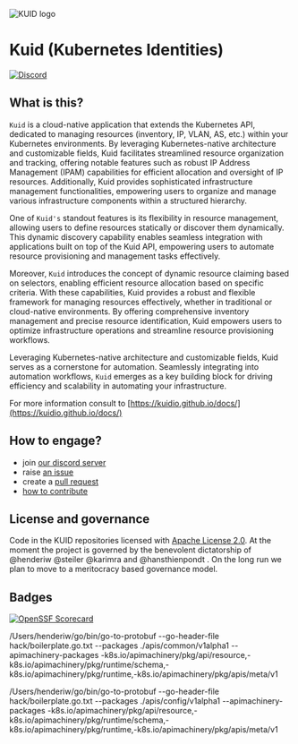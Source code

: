![KUID logo](https://kuidio.github.io/docs/assets/logos/KUID-logo-100x123.png)

# Kuid (Kubernetes Identities)

[![Discord](https://img.shields.io/discord/1234818321833136199?style=flat-square&label=discord&logo=discord&color=00c9ff&labelColor=bec8d2)](https://discord.gg/hXt4sfUs6V)


## What is this?

`Kuid` is a cloud-native application that extends the Kubernetes API, dedicated to managing resources (inventory, IP, VLAN, AS, etc.) within your Kubernetes environments. By leveraging Kubernetes-native architecture and customizable fields, Kuid facilitates streamlined resource organization and tracking, offering notable features such as robust IP Address Management (IPAM) capabilities for efficient allocation and oversight of IP resources. Additionally, Kuid provides sophisticated infrastructure management functionalities, empowering users to organize and manage various infrastructure components within a structured hierarchy.

One of `Kuid's` standout features is its flexibility in resource management, allowing users to define resources statically or discover them dynamically. This dynamic discovery capability enables seamless integration with applications built on top of the Kuid API, empowering users to automate resource provisioning and management tasks effectively.

Moreover, `Kuid` introduces the concept of dynamic resource claiming based on selectors, enabling efficient resource allocation based on specific criteria. With these capabilities, Kuid provides a robust and flexible framework for managing resources effectively, whether in traditional or cloud-native environments. By offering comprehensive inventory management and precise resource identification, Kuid empowers users to optimize infrastructure operations and streamline resource provisioning workflows.

Leveraging Kubernetes-native architecture and customizable fields, Kuid serves as a cornerstone for automation. Seamlessly integrating into automation workflows, `Kuid` emerges as a key building block for driving efficiency and scalability in automating your infrastructure.

For more information consult to [https://kuidio.github.io/docs/](https://kuidio.github.io/docs/)

## How to engage?

* join [our discord server](https://discord.gg/fH35bmcTU9)
* raise [an issue](https://github.com/kuidio/kuid/issues)
* create a [pull request](https://github.com/kuidio/kuid/pulls)
* [how to contribute](CONTRIBUTING.md)

## License and governance

Code in the KUID repositories licensed with [Apache License 2.0](LICENSE.md). At the moment the project is governed by the benevolent dictatorship of @henderiw @steiler @karimra and @hansthienpondt . On the long run we plan to move to a meritocracy based governance model.

## Badges

[![OpenSSF Scorecard](https://api.scorecard.dev/projects/github.com/kuidio/kuid/badge)](https://scorecard.dev/viewer/?uri=github.com/kuidio/kuid)



/Users/henderiw/go/bin/go-to-protobuf --go-header-file hack/boilerplate.go.txt --packages ./apis/common/v1alpha1 --apimachinery-packages -k8s.io/apimachinery/pkg/api/resource,-k8s.io/apimachinery/pkg/runtime/schema,-k8s.io/apimachinery/pkg/runtime,-k8s.io/apimachinery/pkg/apis/meta/v1


/Users/henderiw/go/bin/go-to-protobuf --go-header-file hack/boilerplate.go.txt --packages ./apis/config/v1alpha1 --apimachinery-packages -k8s.io/apimachinery/pkg/api/resource,-k8s.io/apimachinery/pkg/runtime/schema,-k8s.io/apimachinery/pkg/runtime,-k8s.io/apimachinery/pkg/apis/meta/v1